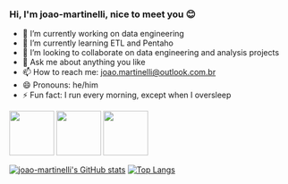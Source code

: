 ### Hi, I'm joao-martinelli, nice to meet you 😊



- 🔭 I’m currently working on data engineering 
- 🌱 I’m currently learning ETL and Pentaho
- 👯 I’m looking to collaborate on data engineering and analysis projects 
- 💬 Ask me about anything you like
- 📫 How to reach me: joao.martinelli@outlook.com.br
- 😄 Pronouns: he/him
- ⚡ Fun fact: I run every morning, except when I oversleep

  
<img src="https://cdn.jsdelivr.net/gh/devicons/devicon/icons/python/python-original.svg" height=80 /> <img src="https://cdn.jsdelivr.net/gh/devicons/devicon/icons/postgresql/postgresql-original.svg" height=80 /> <img src="https://cdn.jsdelivr.net/gh/devicons/devicon/icons/docker/docker-original.svg" height=80 />
          
          
          

[![joao-martinelli's GitHub stats](https://github-readme-stats.vercel.app/api?username=joao-martinelli)](https://github.com/joao-martinelli/github-readme-stats)
[![Top Langs](https://github-readme-stats.vercel.app/api/top-langs/?username=joao-martinelli)](https://github.com/joao-martinelli/github-readme-stats)



